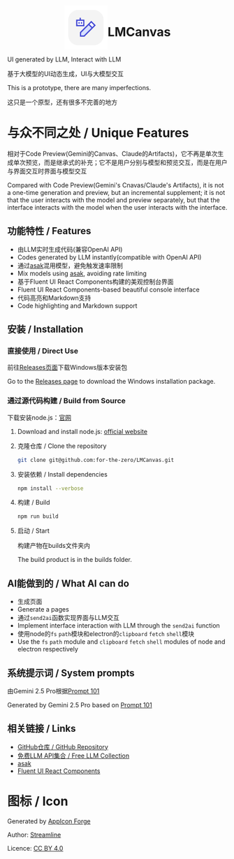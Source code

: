 <div style="
   display: flex;
   justify-content: center;
   align-items: center;
   flex-direction: row;
">
   <img src="icon.png" height="100" />
   <h1>LMCanvas</h1>
</div>

UI generated by LLM, Interact with LLM

基于大模型的UI动态生成，UI与大模型交互

This is a prototype, there are many imperfections.

这只是一个原型，还有很多不完善的地方

# 与众不同之处 / Unique Features

相对于Code Preview(Gemini的Canvas、Claude的Artifacts)，它不再是单次生成单次预览，而是继承式的补充；它不是用户分别与模型和预览交互，而是在用户与界面交互时界面与模型交互

Compared with Code Preview(Gemini's Cnavas/Claude's Artifacts), it is not a one-time generation and preview, but an incremental supplement; it is not that the user interacts with the model and preview separately, but that the interface interacts with the model when the user interacts with the interface.

## 功能特性 / Features

- 由LLM实时生成代码(兼容OpenAI API)
- Codes generated by LLM instantly(compatible with OpenAI API)
- 通过[asak](https://github.com/for-the-zero/asak)混用模型，避免触发速率限制
- Mix models using [asak](https://github.com/for-the-zero/asak), avoiding rate limiting
- 基于Fluent UI React Components构建的美观控制台界面
- Fluent UI React Components-based beautiful console interface
- 代码高亮和Markdown支持
- Code highlighting and Markdown support

## 安装 / Installation

### 直接使用 / Direct Use

前往[Releases页面](https://github.com/for-the-zero/LMCanvas/releases)下载Windows版本安装包

Go to the [Releases page](https://github.com/for-the-zero/LMCanvas/releases) to download the Windows installation package.

### 通过源代码构建 / Build from Source

下载安装node.js：[官网](https://nodejs.org/zh-cn/download)

1. Download and install node.js: [official website](https://nodejs.org/en/download)

2. 克隆仓库 / Clone the repository
   
   ```bash
   git clone git@github.com:for-the-zero/LMCanvas.git
   ```

3. 安装依赖 / Install dependencies
   
   ```bash
   npm install --verbose
   ```

4. 构建 / Build
   
   ```bash
   npm run build
   ```

5. 启动 / Start
   
   构建产物在builds文件夹内
   
   The build product is in the builds folder.

## AI能做到的 / What AI can do

- 生成页面
- Generate a pages
- 通过`send2ai`函数实现界面与LLM交互
- Implement interface interaction with LLM through the `send2ai` function
- 使用node的`fs` `path`模块和electron的`clipboard` `fetch` `shell`模块
- Use the `fs` `path` module and `clipboard` `fetch` `shell` modules of node and electron respectively

## 系统提示词 / System prompts

由Gemini 2.5 Pro根据[Prompt 101](https://services.google.com/fh/files/misc/gemini-for-google-workspace-prompting-guide-101.pdf)

Generated by Gemini 2.5 Pro based on [Prompt 101](https://services.google.com/fh/files/misc/gemini-for-google-workspace-prompting-guide-101.pdf)

## 相关链接 / Links

- [GitHub仓库 / GitHub Repository](https://github.com/for-the-zero/LMCanvas)
- [免费LLM API集合 / Free LLM Collection](https://github.com/for-the-zero/Free-LLM-Collection)
- [asak](https://github.com/for-the-zero/asak)
- [Fluent UI React Components](https://react.fluentui.dev/)

# 图标 / Icon

Generated by [AppIcon Forge](https://zhangyu1818.github.io/appicon-forge/)

Author: [Streamline](https://github.com/webalys-hq/streamline-vectors)

Licence: [CC BY 4.0](https://creativecommons.org/licenses/by/4.0/)

